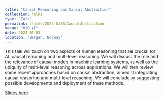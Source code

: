 ```yaml
---
title: "Causal Reasoning and Causal Abstraction"
collection: talks
type: "Talk"
permalink: /talks/2024-UiBAICausalAbstraction
venue: "UiB AI"
date: 2024-05-03
location: "Bergen, Norway"
---
```


This talk will touch on two aspects of human reasoning that are crucial for AI: causal reasoning and multi-level reasoning. We will discuss the role and the relevance of causal models in machine learning systems, as well as the ubiquity of multi-level reasoning across applications. We will then review some recent approaches based on causal abstraction, aimed at integrating causal reasoning and multi-level reasoning. We will conclude by suggesting possible developments and deployment of these methods. 

[Slides here](UiBAICausalAbstraction.pdf)
